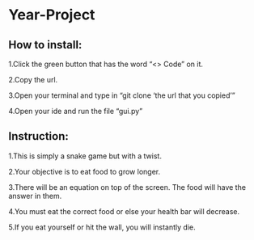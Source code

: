 # Year-Project
## How to install: 
1.Click the green button that has the word “<> Code” on it.

2.Copy the url.

3.Open your terminal and type in “git clone ‘the url that you copied’”

4.Open your ide and run the file “gui.py”

## Instruction:
1.This is simply a snake game but with a twist.

2.Your objective is to eat food to grow longer.

3.There will be an equation on top of the screen. The food will have the answer in them.

4.You must eat the correct food or else your health bar will decrease.

5.If you eat yourself or hit the wall, you will instantly die.
